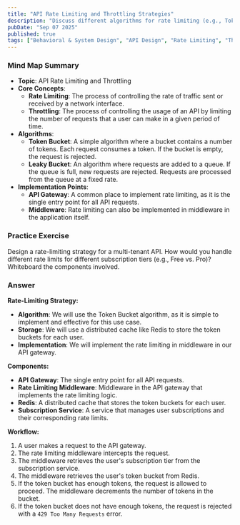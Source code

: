 ```yaml
---
title: "API Rate Limiting and Throttling Strategies"
description: "Discuss different algorithms for rate limiting (e.g., Token Bucket, Leaky Bucket). Explain where rate limiting can be implemented in a system (e.g., API Gateway, middleware)."
pubDate: "Sep 07 2025"
published: true
tags: ["Behavioral & System Design", "API Design", "Rate Limiting", "Throttling"]
---
```


### Mind Map Summary

- **Topic**: API Rate Limiting and Throttling
- **Core Concepts**:
    - **Rate Limiting**: The process of controlling the rate of traffic sent or received by a network interface.
    - **Throttling**: The process of controlling the usage of an API by limiting the number of requests that a user can make in a given period of time.
- **Algorithms**:
    - **Token Bucket**: A simple algorithm where a bucket contains a number of tokens. Each request consumes a token. If the bucket is empty, the request is rejected.
    - **Leaky Bucket**: An algorithm where requests are added to a queue. If the queue is full, new requests are rejected. Requests are processed from the queue at a fixed rate.
- **Implementation Points**:
    - **API Gateway**: A common place to implement rate limiting, as it is the single entry point for all API requests.
    - **Middleware**: Rate limiting can also be implemented in middleware in the application itself.

### Practice Exercise

Design a rate-limiting strategy for a multi-tenant API. How would you handle different rate limits for different subscription tiers (e.g., Free vs. Pro)? Whiteboard the components involved.

### Answer

**Rate-Limiting Strategy:**

-   **Algorithm**: We will use the Token Bucket algorithm, as it is simple to implement and effective for this use case.
-   **Storage**: We will use a distributed cache like Redis to store the token buckets for each user.
-   **Implementation**: We will implement the rate limiting in middleware in our API gateway.

**Components:**

-   **API Gateway**: The single entry point for all API requests.
-   **Rate Limiting Middleware**: Middleware in the API gateway that implements the rate limiting logic.
-   **Redis**: A distributed cache that stores the token buckets for each user.
-   **Subscription Service**: A service that manages user subscriptions and their corresponding rate limits.

**Workflow:**

1.  A user makes a request to the API gateway.
2.  The rate limiting middleware intercepts the request.
3.  The middleware retrieves the user's subscription tier from the subscription service.
4.  The middleware retrieves the user's token bucket from Redis.
5.  If the token bucket has enough tokens, the request is allowed to proceed. The middleware decrements the number of tokens in the bucket.
6.  If the token bucket does not have enough tokens, the request is rejected with a `429 Too Many Requests` error.
